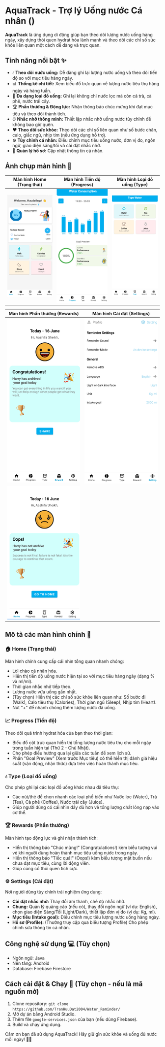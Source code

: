# AquaTrack - Trợ lý Uống nước Cá nhân (<!-- Thay đổi tên nếu muốn -->)

<!-- Thêm một logo hoặc banner đẹp nếu có -->
<!-- Ví dụ: <p align="center"><img src="link_den_logo.png" alt="App Logo" width="150"/></p> -->

**AquaTrack** là ứng dụng di động giúp bạn theo dõi lượng nước uống hàng ngày, xây dựng thói quen hydrat hóa lành mạnh và theo dõi các chỉ số sức khỏe liên quan một cách dễ dàng và trực quan.

<!-- [![Tải trên Google Play](link_google_play_badge.png)](link_den_google_play) -->
<!-- [![Tải trên App Store](link_app_store_badge.png)](link_den_app_store) -->
<!-- Bỏ comment và thay link nếu bạn đã đưa lên Store -->

## Tính năng nổi bật ✨

*   💧 **Theo dõi nước uống:** Dễ dàng ghi lại lượng nước uống và theo dõi tiến độ so với mục tiêu hàng ngày.
*   📊 **Thống kê chi tiết:** Xem biểu đồ trực quan về lượng nước tiêu thụ hàng ngày và hàng tuần.
*   🍹 **Đa dạng loại đồ uống:** Ghi lại không chỉ nước lọc mà còn cả trà, cà phê, nước trái cây.
*   🏆 **Phần thưởng & Động lực:** Nhận thông báo chúc mừng khi đạt mục tiêu và theo dõi thành tích.
*   ⏰ **Nhắc nhở thông minh:** Thiết lập nhắc nhở uống nước tùy chỉnh để không bao giờ quên.
*   ❤️ **Theo dõi sức khỏe:** Theo dõi các chỉ số liên quan như số bước chân, calo, giấc ngủ, nhịp tim (nếu ứng dụng hỗ trợ).
*   ⚙️ **Tùy chỉnh cá nhân:** Điều chỉnh mục tiêu uống nước, đơn vị đo, ngôn ngữ, giao diện sáng/tối và cài đặt nhắc nhở.
*   👤 **Quản lý hồ sơ:** Cập nhật thông tin cá nhân.

## Ảnh chụp màn hình 📸

<!-- Thay thế các link ảnh hoặc mô tả bằng ảnh thực tế của bạn -->
<!-- Sử dụng table để sắp xếp hoặc đặt các ảnh liên tiếp -->

| Màn hình Home (Trạng thái)           | Màn hình Tiến độ (Progress)        | Màn hình Loại đồ uống (Type)   |
| :----------------------------------: | :--------------------------------: | :----------------------------: |
| ![Home Screen](img/index.png)    | ![Progress Screen](img/progress.png) | ![Type Screen](img/type.png) |

| Màn hình Phần thưởng (Rewards)       | Màn hình Cài đặt (Settings)         |
| :----------------------------------: | :---------------------------------: |
| ![Rewards Screen](img/complete.png) | ![Settings Screen](img/settings.png) |
| ![Rewards Screen Fail](img/fail.png) | <!-- Có thể thêm ảnh khác --> |

## Mô tả các màn hình chính 📝

### 🏠 Home (Trạng thái)

Màn hình chính cung cấp cái nhìn tổng quan nhanh chóng:
*   Lời chào cá nhân hóa.
*   Hiển thị tiến độ uống nước hiện tại so với mục tiêu hàng ngày (dạng % và ml/ml).
*   Thời gian nhắc nhở tiếp theo.
*   Lượng nước vừa uống gần nhất.
*   (Tùy chọn) Hiển thị các chỉ số sức khỏe liên quan như: Số bước đi (Walk), Calo tiêu thụ (Calories), Thời gian ngủ (Sleep), Nhịp tim (Heart).
*   Nút "+" để nhanh chóng thêm lượng nước đã uống.

### 📈 Progress (Tiến độ)

Theo dõi quá trình hydrat hóa của bạn theo thời gian:
*   Biểu đồ cột trực quan hiển thị tổng lượng nước tiêu thụ cho mỗi ngày trong tuần hiện tại (Thứ 2 - Chủ Nhật).
*   Cho phép điều hướng qua lại giữa các tuần để xem lịch sử.
*   Phần "Goal Preview" (Xem trước Mục tiêu) có thể hiển thị đánh giá hiệu suất (vận động, nhận thức) dựa trên việc hoàn thành mục tiêu.

### 💧 Type (Loại đồ uống)

Cho phép ghi lại các loại đồ uống khác nhau đã tiêu thụ:
*   Các nút/thẻ để chọn nhanh các loại phổ biến như Nước lọc (Water), Trà (Tea), Cà phê (Coffee), Nước trái cây (Juice).
*   Giúp người dùng có cái nhìn đầy đủ hơn về tổng lượng chất lỏng nạp vào cơ thể.

### 🏆 Rewards (Phần thưởng)

Màn hình tạo động lực và ghi nhận thành tích:
*   Hiển thị thông báo "Chúc mừng!" (Congratulations!) kèm biểu tượng vui vẻ khi người dùng hoàn thành mục tiêu uống nước trong ngày.
*   Hiển thị thông báo "Tiếc quá!" (Oops!) kèm biểu tượng mặt buồn nếu chưa đạt mục tiêu, cùng lời động viên.
*   Giúp củng cố thói quen tích cực.

### ⚙️ Settings (Cài đặt)

Nơi người dùng tùy chỉnh trải nghiệm ứng dụng:
*   **Cài đặt nhắc nhở:** Thay đổi âm thanh, chế độ nhắc nhở.
*   **Chung:** Quản lý quảng cáo (nếu có), thay đổi ngôn ngữ (ví dụ: English), chọn giao diện Sáng/Tối (Light/Dark), thiết lập đơn vị đo (ví dụ: Kg, ml).
*   **Mục tiêu (Intake goal):** Điều chỉnh mục tiêu lượng nước uống hàng ngày.
*   **Hồ sơ (Profile):** (Thường truy cập qua biểu tượng Profile) Cho phép chỉnh sửa thông tin cá nhân.


## Công nghệ sử dụng 💻 (Tùy chọn)

*   Ngôn ngữ: Java 
*   Nền tảng: Android
*   Database: Firebase Firestore 




## Cách cài đặt & Chạy 🚀 (Tùy chọn - nếu là mã nguồn mở)

1.  Clone repository: `git clone https://github.com/TranHuuDat2004/Water_Reminder/`
2.  Mở dự án bằng Android Studio.
3.  Thêm file `google-services.json` của bạn (nếu dùng Firebase).
4.  Build và chạy ứng dụng.


Cảm ơn bạn đã sử dụng AquaTrack! Hãy giữ gìn sức khỏe và uống đủ nước mỗi ngày! 💪💧 